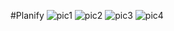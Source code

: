 #Planify
![pic1](https://github.com/Liam-Piro/Planify/assets/109366637/4d3ca7a9-b561-4e09-9d74-53aa9b524a61)
![pic2](https://github.com/Liam-Piro/Planify/assets/109366637/9eb4da4d-68ed-4a43-bcd4-82797c3a1caf)
![pic3](https://github.com/Liam-Piro/Planify/assets/109366637/a73d8966-e6fc-43cc-91a3-dd75cc033c17)
![pic4](https://github.com/Liam-Piro/Planify/assets/109366637/2794edee-2667-494f-9bd0-1d5875e2b449)
